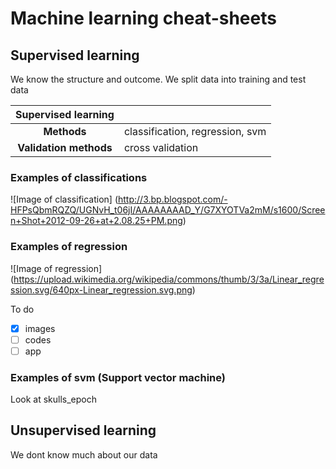 # Machine learning cheat-sheets

## Supervised learning 
We know the structure and outcome. We split data into training and test data

| Supervised learning |                             |
|:---------------------:|:---------------------------|
| **Methods**             |classification, regression, svm|
| **Validation methods**  |cross validation                          |

### Examples of classifications
![Image of classification]
(http://3.bp.blogspot.com/-HFPsQbmRQZQ/UGNvH_t06jI/AAAAAAAAD_Y/G7XYOTVa2mM/s1600/Screen+Shot+2012-09-26+at+2.08.25+PM.png)

### Examples of regression
![Image of regression]
(https://upload.wikimedia.org/wikipedia/commons/thumb/3/3a/Linear_regression.svg/640px-Linear_regression.svg.png)

To do

- [X] images
- [ ] codes
- [ ] app

### Examples of svm (Support vector machine)
Look at skulls_epoch

## Unsupervised learning
We dont know much about our data


